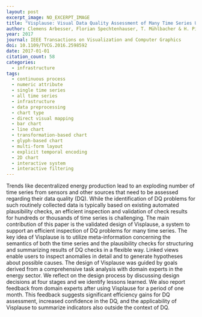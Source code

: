 ```yaml
---
layout: post
excerpt_image: NO_EXCERPT_IMAGE
title: "Visplause: Visual Data Quality Assessment of Many Time Series Using Plausibility Checks"
author: Clemens Arbesser, Florian Spechtenhauser, T. Mühlbacher & H. Piringer
year: 2017
journal: IEEE Transactions on Visualization and Computer Graphics
doi: 10.1109/TVCG.2016.2598592
date: 2017-01-01
citation_count: 58
categories:
  - infrastructure
tags:
  - continuous process
  - numeric attribute
  - single time series
  - all time series
  - infrastructure
  - data preprocessing
  - chart type
  - direct visual mapping
  - bar chart
  - line chart
  - transformation-based chart
  - glyph-based chart
  - multi-form layout
  - explicit temporal encoding
  - 2D chart
  - interactive system
  - interactive filtering
---
```

Trends like decentralized energy production lead to an exploding number of time series from sensors and other sources that need to be assessed regarding their data quality (DQ). While the identification of DQ problems for such routinely collected data is typically based on existing automated plausibility checks, an efficient inspection and validation of check results for hundreds or thousands of time series is challenging. The main contribution of this paper is the validated design of Visplause, a system to support an efficient inspection of DQ problems for many time series. The key idea of Visplause is to utilize meta-information concerning the semantics of both the time series and the plausibility checks for structuring and summarizing results of DQ checks in a flexible way. Linked views enable users to inspect anomalies in detail and to generate hypotheses about possible causes. The design of Visplause was guided by goals derived from a comprehensive task analysis with domain experts in the energy sector. We reflect on the design process by discussing design decisions at four stages and we identify lessons learned. We also report feedback from domain experts after using Visplause for a period of one month. This feedback suggests significant efficiency gains for DQ assessment, increased confidence in the DQ, and the applicability of Visplause to summarize indicators also outside the context of DQ.

